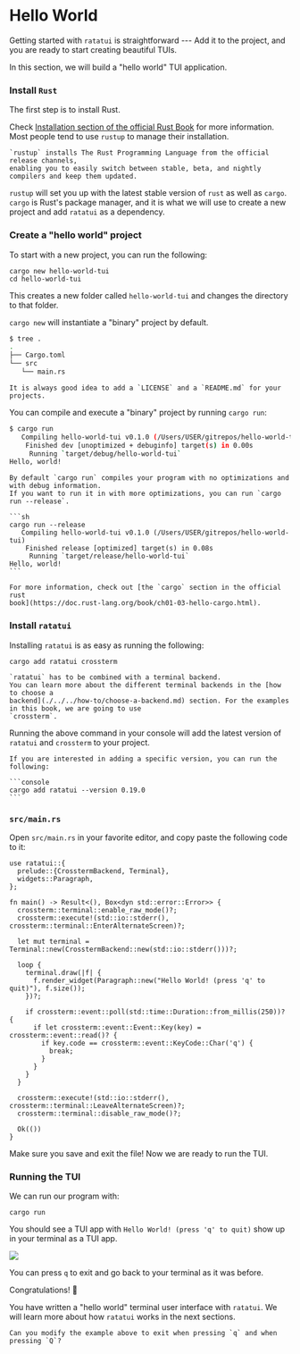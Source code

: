 # Hello World

Getting started with `ratatui` is straightforward --- Add it to the project, and you are ready to
start creating beautiful TUIs.

In this section, we will build a "hello world" TUI application.

### Install `Rust`

The first step is to install Rust.

Check
[Installation section of the official Rust Book](https://doc.rust-lang.org/book/ch01-01-installation.html)
for more information. Most people tend to use `rustup` to manage their installation.

```admonish tip
`rustup` installs The Rust Programming Language from the official release channels,
enabling you to easily switch between stable, beta, and nightly compilers and keep them updated.
```

`rustup` will set you up with the latest stable version of `rust` as well as `cargo`. `cargo` is
Rust's package manager, and it is what we will use to create a new project and add `ratatui` as a
dependency.

### Create a "hello world" project

To start with a new project, you can run the following:

```console
cargo new hello-world-tui
cd hello-world-tui
```

This creates a new folder called `hello-world-tui` and changes the directory to that folder.

`cargo new` will instantiate a "binary" project by default.

```sh
$ tree .
.
├── Cargo.toml
└── src
   └── main.rs
```

```admonish tip
It is always good idea to add a `LICENSE` and a `README.md` for your projects.
```

You can compile and execute a "binary" project by running `cargo run`:

```sh
$ cargo run
   Compiling hello-world-tui v0.1.0 (/Users/USER/gitrepos/hello-world-tui)
    Finished dev [unoptimized + debuginfo] target(s) in 0.00s
     Running `target/debug/hello-world-tui`
Hello, world!
```

````admonish warning
By default `cargo run` compiles your program with no optimizations and with debug information.
If you want to run it in with more optimizations, you can run `cargo run --release`.

```sh
cargo run --release
   Compiling hello-world-tui v0.1.0 (/Users/USER/gitrepos/hello-world-tui)
    Finished release [optimized] target(s) in 0.08s
     Running `target/release/hello-world-tui`
Hello, world!
```

For more information, check out [the `cargo` section in the official rust
book](https://doc.rust-lang.org/book/ch01-03-hello-cargo.html).
````

### Install `ratatui`

Installing `ratatui` is as easy as running the following:

```console
cargo add ratatui crossterm
```

```admonish note
`ratatui` has to be combined with a terminal backend.
You can learn more about the different terminal backends in the [how to choose a
backend](./../../how-to/choose-a-backend.md) section. For the examples in this book, we are going to use
`crossterm`.
```

Running the above command in your console will add the latest version of `ratatui` and `crossterm`
to your project.

````admonish tip
If you are interested in adding a specific version, you can run the following:

```console
cargo add ratatui --version 0.19.0
```
````

### `src/main.rs`

Open `src/main.rs` in your favorite editor, and copy paste the following code to it:

```rust,no_run,noplayground
use ratatui::{
  prelude::{CrosstermBackend, Terminal},
  widgets::Paragraph,
};

fn main() -> Result<(), Box<dyn std::error::Error>> {
  crossterm::terminal::enable_raw_mode()?;
  crossterm::execute!(std::io::stderr(), crossterm::terminal::EnterAlternateScreen)?;

  let mut terminal = Terminal::new(CrosstermBackend::new(std::io::stderr()))?;

  loop {
    terminal.draw(|f| {
      f.render_widget(Paragraph::new("Hello World! (press 'q' to quit)"), f.size());
    })?;

    if crossterm::event::poll(std::time::Duration::from_millis(250))? {
      if let crossterm::event::Event::Key(key) = crossterm::event::read()? {
        if key.code == crossterm::event::KeyCode::Char('q') {
          break;
        }
      }
    }
  }

  crossterm::execute!(std::io::stderr(), crossterm::terminal::LeaveAlternateScreen)?;
  crossterm::terminal::disable_raw_mode()?;

  Ok(())
}
```

Make sure you save and exit the file! Now we are ready to run the TUI.

### Running the TUI

We can run our program with:

```
cargo run
```

You should see a TUI app with `Hello World! (press 'q' to quit)` show up in your terminal as a TUI
app.

![](https://user-images.githubusercontent.com/1813121/262363304-d601478e-2091-40ce-b96f-671e9bf8904b.gif)

You can press `q` to exit and go back to your terminal as it was before.

Congratulations! :tada:

You have written a "hello world" terminal user interface with `ratatui`. We will learn more about
how `ratatui` works in the next sections.

```admonish question
Can you modify the example above to exit when pressing `q` and when pressing `Q`?
```
